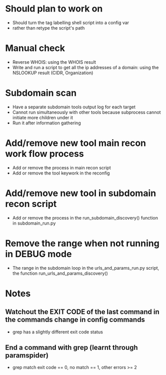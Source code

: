 # Should plan to work on
+ Should turn the tag labelling shell script into a config var
+ rather than retype the script's path

# Manual check
+ Reverse WHOIS: using the WHOIS result
+ Write and run a script to get all the ip addresses of a domain: using the NSLOOKUP result (CIDR, Organization)

# Subdomain scan
+ Have a separate subdomain tools output log for each target
+ Cannot run simultaneously with other tools because subprocess cannot initiate more children under it
+ Run it after information gathering

# Add/remove new tool main recon work flow process
+ Add or remove the process in main recon script
+ Add or remove the tool keywork in the reconfig

# Add/remove new tool in subdomain recon script
+ Add or remove the process in the run_subdomain_discovery() function in subdomain_run.py

# Remove the range when not running in DEBUG mode
+ The range in the subdomain loop in the urls_and_params_run.py script, the function run_urls_and_params_discovery()

# Notes
## Watchout the EXIT CODE of the last command in the commands change in config commands
+ grep has a slightly different exit code status
## End a command with grep (learnt through paramspider)
+ grep match exit code == 0, no match == 1, other errors >= 2
